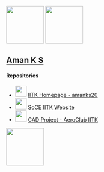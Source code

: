 <code><img height="100" src = "https://github.com/amanks-20/iitk_home/blob/master/assets/images/misc/stars.gif"></code>
<code><img height="100" src = "https://github.com/amanks-20/iitk_home/blob/master/assets/images/misc/music.gif"></code>
## [Aman K S](https://home.iitk.ac.in/~amanks20/)


#### Repositories
- <code><img height="30" src = "https://home.iitk.ac.in/~amanks20/assets/images/work/iitk.png"></code> [IITK Homepage - amanks20](https://github.com/amanks-20/iitk_home)
- <code><img height="30" src = "https://home.iitk.ac.in/~amanks20/assets/images/work/soce.png"></code> [SoCE IITK Website](https://github.com/SOCE-IITK/soce)
- <code><img height="30" src = "https://home.iitk.ac.in/~amanks20/assets/images/work/aero.png"></code> [CAD Project - AeroClub IITK](https://github.com/amanks-20/CAD-Project)

<code><img height="100" src = "https://github.com/amanks-20/iitk_home/blob/master/assets/images/misc/window.gif"></code>

<!----
<code><img height="80" src = "https://pbs.twimg.com/profile_banners/1282190622246354947/1631566886/1500x500"></code>

<code><img height="100" src = "https://github.com/amanks-20/iitk_home/blob/master/assets/images/misc/music.gif"></code>
#### Languages and Tools
<code><img height="30" src = "https://raw.githubusercontent.com/github/explore/80688e429a7d4ef2fca1e82350fe8e3517d3494d/topics/cpp/cpp.png"></code>
<code><img height="30" src = "https://raw.githubusercontent.com/github/explore/80688e429a7d4ef2fca1e82350fe8e3517d3494d/topics/c/c.png"></code>
<code><img height="30" src = "https://raw.githubusercontent.com/github/explore/80688e429a7d4ef2fca1e82350fe8e3517d3494d/topics/html/html.png"></code>
<code><img height="30" src = "https://raw.githubusercontent.com/github/explore/80688e429a7d4ef2fca1e82350fe8e3517d3494d/topics/css/css.png"></code>
<code><img height="30" src = "https://raw.githubusercontent.com/github/explore/80688e429a7d4ef2fca1e82350fe8e3517d3494d/topics/google/google.png"></code>
<code><img height="30" src = "https://raw.githubusercontent.com/github/explore/80688e429a7d4ef2fca1e82350fe8e3517d3494d/topics/windows/windows.png"></code>
<code><img height="30" src = "https://raw.githubusercontent.com/github/explore/80688e429a7d4ef2fca1e82350fe8e3517d3494d/topics/chrome/chrome.png"></code>
<code><img height="30" src = "https://raw.githubusercontent.com/github/explore/80688e429a7d4ef2fca1e82350fe8e3517d3494d/topics/atom/atom.png"></code>
---->
